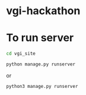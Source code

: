 # vgi-hackathon

# To run server
```bash
cd vgi_site
```

```bash
python manage.py runserver
```
or 
```bash
python3 manage.py runserver
```